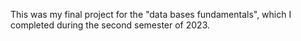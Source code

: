 This was my final project for the "data bases fundamentals", which I completed during the second semester of 2023.
